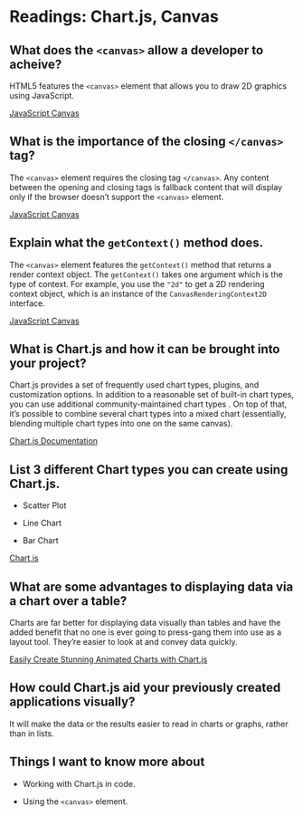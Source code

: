 # Readings: Chart.js, Canvas

## What does the `<canvas>` allow a developer to acheive?

HTML5 features the `<canvas>` element that allows you to draw 2D graphics using JavaScript.

[JavaScript Canvas](https://www.javascripttutorial.net/web-apis/javascript-canvas/)

## What is the importance of the closing `</canvas>` tag?

 The `<canvas>` element requires the closing tag `</canvas>`. Any content between the opening and closing tags is fallback content that will display only if the browser doesn’t support the `<canvas>` element.

[JavaScript Canvas](https://www.javascripttutorial.net/web-apis/javascript-canvas/)
  
## Explain what the `getContext()` method does.

The `<canvas>` element features the `getContext()` method that returns a render context object. The `getContext()` takes one argument which is the type of context. For example, you use the `"2d"` to get a 2D rendering context object, which is an instance of the `CanvasRenderingContext2D` interface.

[JavaScript Canvas](https://www.javascripttutorial.net/web-apis/javascript-canvas/)

## What is Chart.js and how it can be brought into your project?

Chart.js provides a set of frequently used chart types, plugins, and customization options. In addition to a reasonable set of built-in chart types, you can use additional community-maintained chart types . On top of that, it’s possible to combine several chart types into a mixed chart (essentially, blending multiple chart types into one on the same canvas).

[Chart.js Documentation](http://www.chartjs.org/docs/)

## List 3 different Chart types you can create using Chart.js.

- Scatter Plot

- Line Chart

- Bar Chart

[Chart.js](https://www.w3schools.com/ai/ai_chartjs.asp)

## What are some advantages to displaying data via a chart over a table?

Charts are far better for displaying data visually than tables and have the added benefit that no one is ever going to press-gang them into use as a layout tool. They’re easier to look at and convey data quickly.

[Easily Create Stunning Animated Charts with Chart.js](https://www.webdesignerdepot.com/2013/11/easily-create-stunning-animated-charts-with-chart-js/)

## How could Chart.js aid your previously created applications visually?

It will make the data or the results easier to read in charts or graphs, rather than in lists.

## Things I want to know more about

- Working with Chart.js in code.

- Using the `<canvas>` element.
